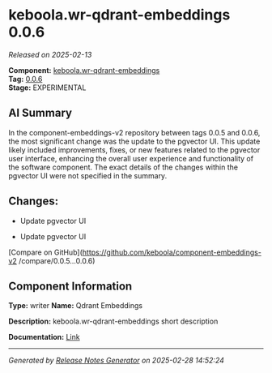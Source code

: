 #  keboola.wr-qdrant-embeddings 0.0.6

_Released on 2025-02-13_

**Component:** [keboola.wr-qdrant-embeddings](https://github.com/keboola/component-embeddings-v2)  
**Tag:** [0.0.6](https://github.com/keboola/component-embeddings-v2/releases/tag/0.0.6)  
**Stage:** EXPERIMENTAL


## AI Summary
In the component-embeddings-v2 repository between tags 0.0.5 and 0.0.6, the most significant change was the update to the pgvector UI. This update likely included improvements, fixes, or new features related to the pgvector user interface, enhancing the overall user experience and functionality of the software component. The exact details of the changes within the pgvector UI were not specified in the summary.



## Changes:


- Update pgvector UI 




- Update pgvector UI 




[Compare on GitHub](https://github.com/keboola/component-embeddings-v2
/compare/0.0.5...0.0.6)



## Component Information
**Type:** writer
**Name:** Qdrant Embeddings

**Description:** keboola.wr-qdrant-embeddings short description


**Documentation:** [Link](https://github.com/keboola/component-embeddings-v2/blob/master/README.md)



---
_Generated by [Release Notes Generator](https://github.com/keboola/release-notes-generator)
on 2025-02-28 14:52:24_